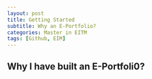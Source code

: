 ```yaml
---
layout: post
title: Getting Started
subtitle: Why an E-Portfolio?
categories: Master in EITM
tags: [Github, EIM]
---
```


## Why I have built an E-Portfoli0? ##
